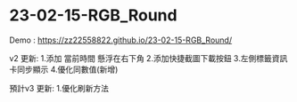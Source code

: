 # 23-02-15-RGB_Round

Demo : https://zz22558822.github.io/23-02-15-RGB_Round/

v2 更新:
1.添加 當前時間 懸浮在右下角
2.添加快捷截圖下載按鈕
3.左側標籤資訊卡同步顯示
4.優化同數值(新增)

預計v3 更新:
1.優化刷新方法
